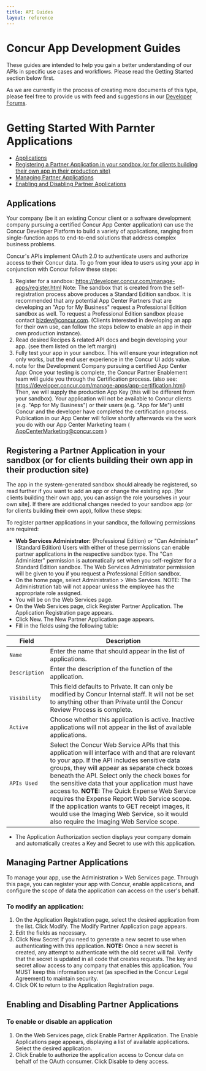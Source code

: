 ```yaml
---
title: API Guides
layout: reference
---
```


# Concur App Development Guides

These guides are intended to help you gain a better understanding of our APIs in specific use cases and workflows. Please read the Getting Started section below first.  

As we are currently in the process of creating more documents of this type, please feel free to provide us with feed and suggestions in our [Developer Forums](http://forum.developer.concur.com/c/apis/api-guides).


# Getting Started With Parnter Applications

* [Applications](#method1)
* [Registering a Partner Application in your sandbox (or for clients building their own app in their production site)](#method2)
* [Managing Partner Applications](#method3)
* [Enabling and Disabling Partner Applications](#method4)


## <a name="method1"></a>Applications

Your company (be it an existing Concur client or a software development company pursuing a certified Concur App Center application) can use the Concur Developer Platform to build a variety of applications, ranging from single-function apps to end-to-end solutions that address complex business problems.  

Concur's APIs implement OAuth 2.0 to authenticate users and authorize access to their Concur data. To go from your idea to users using your app in conjunction with Concur follow these steps:

1. Register for a sandbox:  https://developer.concur.com/manage-apps/register.html  Note: The sandbox that is created from the self-registration process above produces a Standard Edition sandbox.  It is recommended that any potential App Center Partners that are developing an "App for My Business" request a Professional Edition sandbox as well. To request a Professional Edition sandbox please contact bizdev@concur.com.  (Clients interested in developing an app for their own use, can follow the steps below to enable an app in their own production instance).
2. Read desired Recipes & related API docs and begin developing your app.  (see them listed on the left margin)
3. Fully test your app in your sandbox.  This will ensure your integration not only works, but the end user experience in the Concur UI adds value.
4. note for the Development Company pursuing a certified App Center App: Once your testing is complete, the Concur Partner Enablement team will guide you through the Certification process. (also see: https://developer.concur.com/manage-apps/app-certification.html)  Then, we will supply the production App Key (this will be different from your sandbox). Your application will not be available to Concur clients (e.g. "App for My Business") or their users (e.g. "App for Me") until Concur and the developer have completed the certification process.  Publication in our App Center will follow shortly afterwards via the work you do with our App Center Marketing team ( AppCenterMarketing@concur.com )
  
## <a name="method2"></a>Registering a Partner Application in your sandbox (or for clients building their own app in their production site)

The app in the system-generated sandbox should already be registered, so read further if you want to add an app or change the existing app. [for clients building their own app, you can assign the role yourselves in your own site]. If there are additional changes needed to your sandbox app (or for clients building their own app), follow these steps:

To register partner applications in your sandbox, the following permissions are required:

* **Web Services Administrator:** (Professional Edition) or "Can Administer" (Standard Edition) Users with either of these permissions can enable partner applications in the respective sandbox type.  The "Can Administer" permission is automatically set when you self-register for a Standard Edition sandbox.  The Web Services Administrator permission will be given to you if you request a Professional Edition sandbox.
* On the home page, select Administration > Web Services. NOTE: The Administration tab will not appear unless the employee has the appropriate role assigned.
* You will be on the Web Services page.
* On the Web Services page, click Register Partner Application. The Application Registration page appears.
* Click New. The New Partner Application page appears.
* Fill in the fields using the following table:

Field | Description 
-----|------ 
`Name`	| Enter the name that should appear in the list of applications.
`Description` | Enter the description of the function of the application.
`Visibility` | This field defaults to Private. It can only be modified by Concur Internal staff. It will not be set to anything other than Private until the Concur Review Process is complete.
`Active` | Choose whether this application is active. Inactive applications will not appear in the list of available applications.
`APIs Used` | Select the Concur Web Service APIs that this application will interface with and that are relevant to your app. If the API includes sensitive data groups, they will appear as separate check boxes beneath the API. Select only the check boxes for the sensitive data that your application must have access to. **NOTE:** The Quick Expense Web Service requires the Expense Report Web Service scope. If the application wants to GET receipt images, it would use the Imaging Web Service, so it would also require the Imaging Web Service scope.

* The Application Authorization section displays your company domain and automatically creates a Key and Secret to use with this application.

## <a name="method3"></a>Managing Partner Applications

To manage your app, use the Administration > Web Services page. Through this page, you can register your app with Concur, enable applications, and configure the scope of data the application can access on the user's behalf.  

### To modify an application:  

1. On the Application Registration page, select the desired application from the list. Click Modify. The Modify Partner Application page appears.
2. Edit the fields as necessary.
3. Click New Secret if you need to generate a new secret to use when authenticating with this application. **NOTE:** Once a new secret is created, any attempt to authenticate with the old secret will fail. Verify that the secret is updated in all code that creates requests. The key and secret allow access to any company that enables this application. You MUST keep this information secret (as specified in the Concur Legal Agreement) to maintain security.
4. Click OK to return to the Application Registration page.

## <a name="method4"></a>Enabling and Disabling Partner Applications

### To enable or disable an application  

1. On the Web Services page, click Enable Partner Application. The Enable Applications page appears, displaying a list of available applications. Select the desired application.
2. Click Enable to authorize the application access to Concur data on behalf of the OAuth consumer. Click Disable to deny access.

